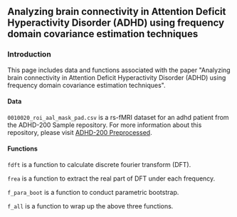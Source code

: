 ## Analyzing brain connectivity in Attention Deficit Hyperactivity Disorder (ADHD) using frequency domain covariance estimation techniques

### Introduction

This page includes data and functions associated with the paper "Analyzing brain connectivity in Attention Deficit Hyperactivity Disorder (ADHD) using frequency domain covariance estimation techniques". 

#### Data

`0010020_roi_aal_mask_pad.csv` is a rs-fMRI dataset for an adhd patient from the ADHD-200 Sample repository. For more information about this repository, please visit [ADHD-200 Preprocessed](preprocessed-connectomes-project.org/adhd200/).

#### Functions

`fdft` is a function to calculate discrete fourier transform (DFT).

`frea` is a function to extract the real part of DFT under each frequency.

`f_para_boot` is a function to conduct parametric bootstrap.

`f_all` is a function to wrap up the above three functions.
